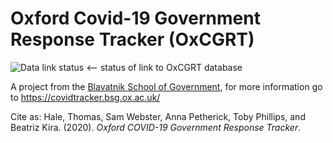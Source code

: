 # Oxford Covid-19 Government Response Tracker (OxCGRT)

![Data link status](https://github.com/TobyPhillips/OxCGRT/workflows/Get%20latest%20data%20from%20OxCGRT/badge.svg)  <-- status of link to OxCGRT database

A project from the [Blavatnik School of Government](www.bsg.ox.ac.uk), for more information go to https://covidtracker.bsg.ox.ac.uk/

Cite as: Hale, Thomas, Sam Webster, Anna Petherick, Toby Phillips, and Beatriz Kira. (2020). _Oxford COVID-19 Government Response Tracker_.
